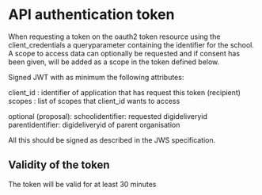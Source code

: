 # API authentication token

When requesting a token on the oauth2 token resource using the client_credentials a queryparameter containing the identifier for the school. A scope to access data can optionally be requested and if consent has been given, will be added as a scope in the token defined below.

Signed JWT with as minimum the following attributes:

client_id : identifier of application that has request this token (recipient)
scopes : list of scopes that client_id wants to access

optional (proposal):
schoolidentifier: requested digideliveryid 
parentidentifier: digideliveryid of parent organisation

All this should be signed as described in the JWS specification.

## Validity of the token
The token will be valid for at least 30 minutes
